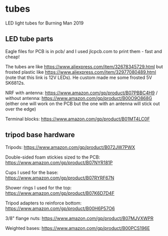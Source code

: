 # tubes
LED light tubes for Burning Man 2019

## LED tube parts
Eagle files for PCB is in pcb/ and I used jlcpcb.com to print them - fast and cheap!

The tubes are like https://www.aliexpress.com/item/32678345729.html but frosted plastic like https://www.aliexpress.com/item/32977080489.html (note that this link is 12V LEDs). He custom made me some frosted 5V SK6812s.

NRF with antenna: https://www.amazon.com/gp/product/B07PBBC4H9 / without antenna: https://www.amazon.com/gp/product/B00O9O868G
(either one will work on the PCB but the one with an antenna will stick out over the edge)

Terminal blocks: https://www.amazon.com/gp/product/B01MT4LC0F

## tripod base hardware
Tripods: https://www.amazon.com/gp/product/B072JW7PWX

Double-sided foam stickies sized to the PCB: https://www.amazon.com/gp/product/B07NYR181P

Cups I used for the base: https://www.amazon.com/gp/product/B07RYRF67N

Shower rings I used for the top: https://www.amazon.com/gp/product/B07K6D7D4F

Tripod adapters to reinforce bottom: https://www.amazon.com/gp/product/B00H6P57O6

3/8" flange nuts: https://www.amazon.com/gp/product/B07MJVXWPR

Weighted bases: https://www.amazon.com/gp/product/B00PCS196E
